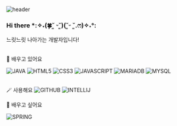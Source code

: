 ![header](https://capsule-render.vercel.app/api?type=Rect&text=Hello_World!)

### Hi there *:✧˖(🍀˘͈ ᵕ˘͈)(˘͈ᵕ ˘͈.ෆ)✧˖°:
느릿느릿 나아가는 개발자입니다! <br><br>

🌱 배우고 있어요
    
![JAVA](https://img.shields.io/badge/Java-ED8B00?style=for-the-badge&logo=openjdk&logoColor=white)
![HTML5](https://img.shields.io/badge/HTML5-E34F26?style=for-the-badge&logo=html5&logoColor=white)
![CSS3](https://img.shields.io/badge/CSS3-1572B6?style=for-the-badge&logo=css3&logoColor=white)
![JAVASCRIPT](https://img.shields.io/badge/JavaScript-F7DF1E?style=for-the-badge&logo=JavaScript&logoColor=white)
![MARIADB](https://img.shields.io/badge/MariaDB-003545?style=for-the-badge&logo=mariadb&logoColor=white)
![MYSQL](https://img.shields.io/badge/MySQL-4479A1?style=for-the-badge&logo=mysql&logoColor=white)
<br><br>

🪄 사용해요
![GITHUB](https://img.shields.io/badge/GitHub-181717?style=for-the-badge&logo=github&logoColor=white)
![INTELLIJ](https://img.shields.io/badge/IntelliJIDEA-000000?style=for-the-badge&logo=intellijidea&logoColor=white)

    
🔭 배우고 싶어요
    
![SPRING](https://img.shields.io/badge/Spring-6DB33F?style=for-the-badge&logo=spring&logoColor=white)


<!--
**sxzuzv/sxzuzv** is a ✨ _special_ ✨ repository because its `README.md` (this file) appears on your GitHub profile.

Here are some ideas to get you started:

- 🔭 I’m currently working on ...
- 🌱 I’m currently learning ...
- 👯 I’m looking to collaborate on ...
- 🤔 I’m looking for help with ...
- 💬 Ask me about ...
- 📫 How to reach me: ...
- 😄 Pronouns: ...
- ⚡ Fun fact: ...
-->

